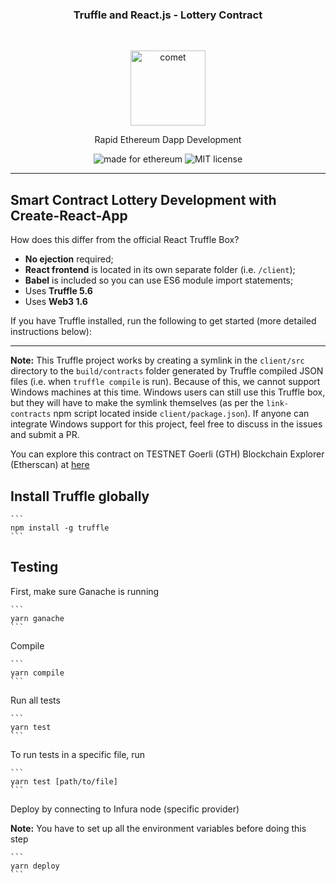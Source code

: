 <h3 align="center">Truffle and React.js - Lottery Contract</h3> <br>
<p align="center">
  <img alt="comet" src="https://user-images.githubusercontent.com/943555/35969146-a360d406-0d11-11e8-8224-2efdde6fb888.png" width="120">
</p>
<p align="center">Rapid Ethereum Dapp Development</p>

<p align="center">
  <img alt="made for ethereum" src="https://img.shields.io/badge/made_for-ethereum-771ea5.svg">
  <img alt="MIT license" src="https://img.shields.io/badge/license-MIT-blue.svg">
</p>

---

## Smart Contract Lottery Development with Create-React-App

How does this differ from the official React Truffle Box?

- **No ejection** required;
- **React frontend** is located in its own separate folder (i.e. `/client`);
- **Babel** is included so you can use ES6 module import statements;
- Uses **Truffle 5.6**
- Uses **Web3 1.6**

If you have Truffle installed, run the following to get started (more detailed instructions below):

---

**Note:** This Truffle project works by creating a symlink in the `client/src` directory to the `build/contracts` folder generated by Truffle compiled JSON files (i.e. when `truffle compile` is run). Because of this, we cannot support Windows machines at this time. Windows users can still use this Truffle box, but they will have to make the symlink themselves (as per the `link-contracts` npm script located inside `client/package.json`). If anyone can integrate Windows support for this project, feel free to discuss in the issues and submit a PR.

You can explore this contract on TESTNET Goerli (GTH) Blockchain Explorer (Etherscan) at [here](https://goerli.etherscan.io/address/0xDDb2acDeAfDdA6063ADF6D1D19ECe28F9c9A278D)

## Install Truffle globally

    ```
    npm install -g truffle
    ```

## Testing

First, make sure Ganache is running

    ```
    yarn ganache
    ```

Compile

    ```
    yarn compile
    ```

Run all tests

    ```
    yarn test
    ```

To run tests in a specific file, run

    ```
    yarn test [path/to/file]
    ```

Deploy by connecting to Infura node (specific provider)

**Note:** You have to set up all the environment variables before doing this step

    ```
    yarn deploy
    ```
